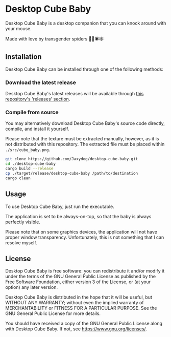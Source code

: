 # Desktop Cube Baby

Desktop Cube Baby is a desktop companion that you can knock around with your mouse.

Made with love by transgender spiders 🏳️‍⚧️🕷️🕸️

## Installation

Desktop Cube Baby can be installed through one of the following methods:

### Download the latest release

Desktop Cube Baby's latest releases will be available through [this repository's 'releases' section][1].

### Compile from source

You may alternatively download Desktop Cube Baby's source code directly,
compile, and install it yourself.

Please note that the texture must be extracted manually,
however,
as it is not distributed with this repository.
The extracted file must be placed within `./src/cube_baby.png`.

```sh
git clone https://github.com/Jaxydog/desktop-cube-baby.git
cd ./desktop-cube-baby
cargo build --release
cp ./target/release/desktop-cube-baby /path/to/destination
cargo clean
```

## Usage

To use Desktop Cube Baby,
just run the executable.

The application is set to be always-on-top,
so that the baby is always perfectly visible.

Please note that on some graphics devices,
the application will not have proper window transparency.
Unfortunately,
this is not something that I can resolve myself.

## License

Desktop Cube Baby is free software:
you can redistribute it and/or modify it under the terms of the
GNU General Public License as published by the Free Software Foundation,
either version 3 of the License,
or (at your option) any later version.

Desktop Cube Baby is distributed in the hope that it will be useful,
but WITHOUT ANY WARRANTY;
without even the implied warranty of MERCHANTABILITY or FITNESS FOR A PARTICULAR PURPOSE.
See the GNU General Public License for more details.

You should have received a copy of the GNU General Public License along with Desktop Cube Baby.
If not, see <https://www.gnu.org/licenses/>.

[1]: https://github.com/Jaxydog/desktop-cube-baby/releases
